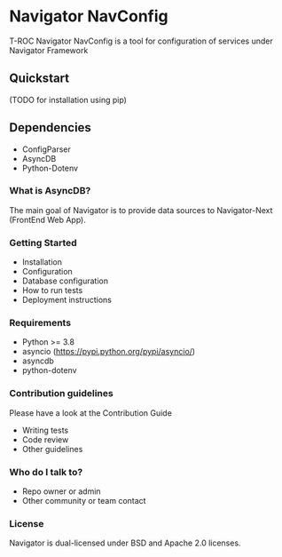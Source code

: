 # Navigator NavConfig #

T-ROC Navigator NavConfig is a tool for configuration of services under Navigator Framework

## Quickstart ##

(TODO for installation using pip)

## Dependencies ##

 * ConfigParser
 * AsyncDB
 * Python-Dotenv

### What is AsyncDB? ###

The main goal of Navigator is to provide data sources to Navigator-Next (FrontEnd Web App).

### Getting Started ###

* Installation
* Configuration
* Database configuration
* How to run tests
* Deployment instructions

### Requirements ###

* Python >= 3.8
* asyncio (https://pypi.python.org/pypi/asyncio/)
* asyncdb
* python-dotenv

### Contribution guidelines ###

Please have a look at the Contribution Guide

* Writing tests
* Code review
* Other guidelines

### Who do I talk to? ###

* Repo owner or admin
* Other community or team contact

### License ###

Navigator is dual-licensed under BSD and Apache 2.0 licenses.
